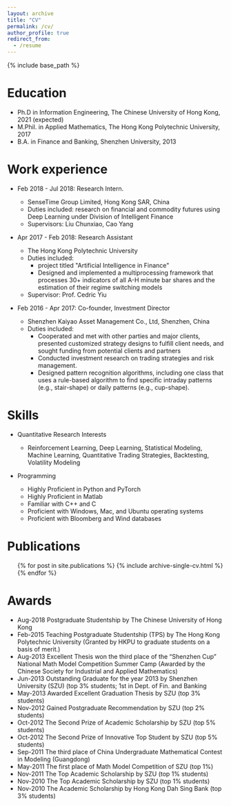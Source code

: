 ```yaml
---
layout: archive
title: "CV"
permalink: /cv/
author_profile: true
redirect_from:
  - /resume
---
```


{% include base_path %}

Education
======
* Ph.D in Information Engineering, The Chinese University of Hong Kong, 2021 (expected)
* M.Phil. in Applied Mathematics, The Hong Kong Polytechnic University, 2017
* B.A. in Finance and Banking, Shenzhen University, 2013

Work experience
======
* Feb 2018 - Jul 2018:  Research Intern.
  * SenseTime Group Limited, Hong Kong SAR, China
  * Duties included: research on financial and commodity futures using Deep Learning under Division of Intelligent Finance
  * Supervisors: Liu Chunxiao, Cao Yang

* Apr 2017 - Feb 2018: Research Assistant
  * The Hong Kong Polytechnic University
  * Duties included: 
    * project titled "Artificial Intelligence in Finance"
    * Designed and implemented a multiprocessing framework that processes 30+ indicators of all A-H minute bar shares and the estimation of their regime switching models
  * Supervisor: Prof. Cedric Yiu

* Feb 2016 - Apr 2017: Co-founder, Investment Director
  * Shenzhen Kaiyao Asset Management Co., Ltd, Shenzhen, China
  * Duties included: 
    * Cooperated and met with other parties and major clients, presented customized strategy designs to fulfill client needs, and sought funding from potential clients and partners
    * Conducted investment research on trading strategies and risk management.
    * Designed pattern recognition algorithms, including one class that uses a rule-based algorithm to find specific intraday patterns (e.g., stair-shape) or daily patterns (e.g., cup-shape).
  
Skills
======
* Quantitative Research Interests
  * Reinforcement Learning, Deep Learning, Statistical Modeling, Machine Learning, 
Quantitative Trading Strategies, Backtesting, Volatility Modeling 

* Programming
  * Highly Proficient in Python and PyTorch 
  * Highly Proficient in Matlab 
  * Familiar with C++ and C 
  * Proficient with Windows, Mac, and Ubuntu operating systems
  * Proficient with Bloomberg and Wind databases


Publications
======
  <ul>{% for post in site.publications %}
    {% include archive-single-cv.html %}
  {% endfor %}</ul>
  

  
Awards
======
* Aug-2018 Postgraduate Studentship by The Chinese University of Hong Kong
* Feb-2015 Teaching Postgraduate Studentship (TPS) by The Hong Kong Polytechnic University (Granted by HKPU to graduate students on a basis of merit.)
* Aug-2013 Excellent Thesis won the third place of the “Shenzhen Cup” National Math Model Competition Summer Camp (Awarded by the Chinese Society for Industrial and Applied Mathematics)
* Jun-2013 Outstanding Graduate for the year 2013 by Shenzhen University (SZU) (top 3% students; 1st in Dept. of Fin. and Banking
* May-2013 Awarded Excellent Graduation Thesis by SZU  (top 3% students)
* Nov-2012 Gained Postgraduate Recommendation by SZU (top 2% students)
* Oct-2012 The Second Prize of Academic Scholarship by SZU (top 5% students) 
* Oct-2012 The Second Prize of Innovative Top Student by SZU (top 5% students)
* Sep-2011 The third place of China Undergraduate Mathematical Contest in Modeling (Guangdong) 
* May-2011 The first place of Math Model Competition of SZU (top 1%)
* Nov-2011 The Top Academic Scholarship by SZU (top 1% students)
* Nov-2010 The Top Academic Scholarship by SZU (top 1% students)
* Nov-2010 The Academic Scholarship by Hong Kong Dah Sing Bank (top 3% students)

